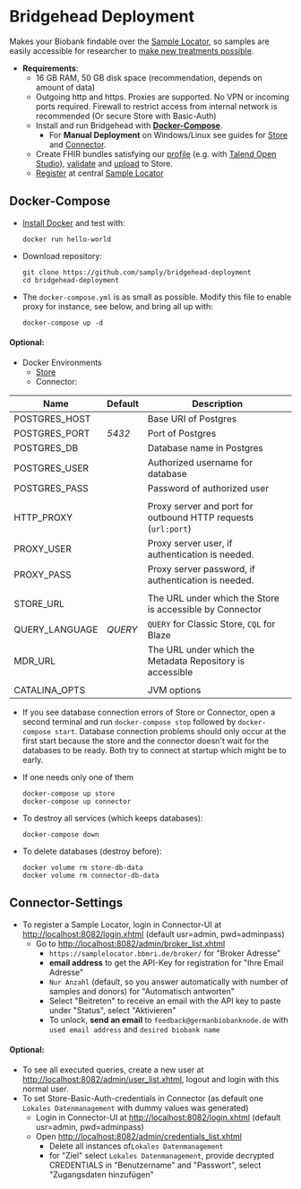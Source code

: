 # Bridgehead Deployment
Makes your Biobank findable over the [Sample Locator](https://samplelocator.bbmri.de), so samples are easily accessible for researcher to [make new treatments possible](http://www.bbmri-eric.eu).



* **Requirements**:
    * 16 GB RAM, 50 GB disk space (recommendation, depends on amount of data)
    * Outgoing http and https. Proxies are supported. No VPN or incoming ports required. Firewall to restrict access from internal network is recommended (Or secure Store with Basic-Auth)
    * Install and run Bridgehead with [**Docker-Compose**](#docker-compose).
        * For **Manual Deployment** on Windows/Linux see guides for [Store](https://alexanderkiel.gitbook.io/blaze/deployment/manual-deployment) and [Connector](Connector.md).
    * Create FHIR bundles satisfying our [profile](https://simplifier.net/bbmri.de) (e.g. with [Talend Open Studio](https://wiki.verbis.dkfz.de/pages/viewpage.action?pageId=76351392)), [validate](https://github.com/samply/bbmri-fhir-ig/blob/master/bbmri-ig/input/pagecontent/Validation.md) and [upload](https://alexanderkiel.gitbook.io/blaze/importing-data) to Store.
    * [Register](#connector-settings) at central [Sample Locator](https://samplelocator.bbmri.de)





## Docker-Compose

* [Install Docker](https://docs.docker.com/install/) and test with:

      docker run hello-world


* Download repository:

      git clone https://github.com/samply/bridgehead-deployment
      cd bridgehead-deployment


* The `docker-compose.yml` is as small as possible. Modify this file to enable proxy for instance, see below, and bring all up with:

      docker-compose up -d




#### Optional:

* Docker Environments
    * [Store](https://alexanderkiel.gitbook.io/blaze/deployment/environment-variables)
    * Connector:

| Name           | Default | Description                                                   |
| -------------- | ------- | ------------------------------------------------------------- |
| POSTGRES_HOST  |         | Base URI of Postgres                                          |
| POSTGRES_PORT  | *5432*  | Port of Postgres                                              |
| POSTGRES_DB    |         | Database name in Postgres                                     |
| POSTGRES_USER  |         | Authorized username for database                              |
| POSTGRES_PASS  |         | Password of authorized user                                   |
|                |         |                                                               |
| HTTP_PROXY     |         | Proxy server and port for outbound HTTP requests (`url:port`) |
| PROXY_USER     |         | Proxy server user, if authentication is needed.               |
| PROXY_PASS     |         | Proxy server password, if authentication is needed.           |
|                |         |                                                               |
| STORE_URL      |         | The URL under which the Store is accessible by Connector      |
| QUERY_LANGUAGE | *QUERY* | `QUERY` for Classic Store, `CQL` for Blaze                    |
| MDR_URL        |         | The URL under which the Metadata Repository is accessible     |
|                |         |                                                               |
| CATALINA_OPTS  |         | JVM options                                                   |




* If you see database connection errors of Store or Connector, open a second terminal and run `docker-compose stop` followed by `docker-compose start`. Database connection problems should only occur at the first start because the store and the connector doesn't wait for the databases to be ready. Both try to connect at startup which might be to early.

* If one needs only one of them

      docker-compose up store
      docker-compose up connector

* To destroy all services (which keeps databases):
  
      docker-compose down

* To delete databases (destroy before):

      docker volume rm store-db-data
      docker volume rm connector-db-data





## Connector-Settings

* To register a Sample Locator, login in Connector-UI at <http://localhost:8082/login.xhtml> (default usr=admin, pwd=adminpass)
    * Go to <http://localhost:8082/admin/broker_list.xhtml>
        * `https://samplelocator.bbmri.de/broker/` for "Broker Adresse"
        * **email address** to get the API-Key for registration for "Ihre Email Adresse"
        * `Nur Anzahl` (default, so you answer automatically with number of samples and donors) for "Automatisch antworten"
        * Select "Beitreten" to receive an email with the API key to paste under "Status", select "Aktivieren"
        * To unlock, **send an email** to `feedback@germanbiobanknode.de` with `used email address` and `desired biobank name`




#### Optional:
* To see all executed queries, create a new user at <http://localhost:8082/admin/user_list.xhtml>, logout and login with this normal user.
* To set Store-Basic-Auth-credentials in Connector (as default one `Lokales Datenmanagement` with dummy values was generated)
    * Login in Connector-UI at <http://localhost:8082/login.xhtml> (default usr=admin, pwd=adminpass)
    * Open <http://localhost:8082/admin/credentials_list.xhtml>
        - Delete all instances of`Lokales Datenmanagement`
        - for "Ziel" select `Lokales Datenmanagement`, provide decrypted CREDENTIALS in "Benutzername" and "Passwort", select "Zugangsdaten hinzufügen"
